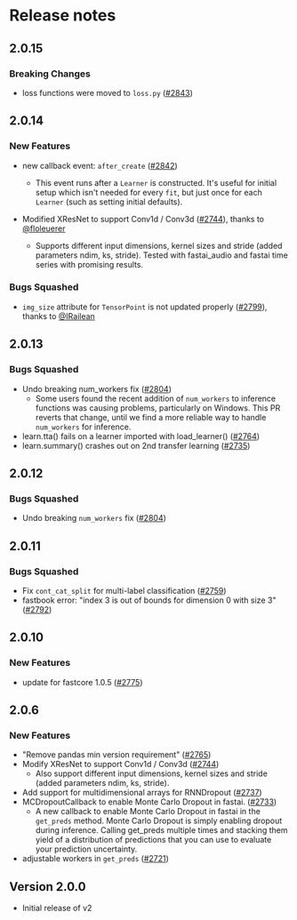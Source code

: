 # Release notes

<!-- do not remove -->

## 2.0.15

### Breaking Changes

- loss functions were moved to `loss.py` ([#2843](https://github.com/fastai/fastai/pull/2810))


## 2.0.14

### New Features

- new callback event: `after_create` ([#2842](https://github.com/fastai/fastai/issues/2842))
  - This event runs after a `Learner` is constructed. It's useful for initial setup which isn't needed for every `fit`, but just once for each `Learner` (such as setting initial defaults).

- Modified XResNet to support Conv1d / Conv3d ([#2744](https://github.com/fastai/fastai/pull/2744)), thanks to [@floleuerer](https://github.com/floleuerer)
  - Supports different input dimensions, kernel sizes and stride (added parameters ndim, ks, stride). Tested with fastai_audio and fastai time series with promising results.

### Bugs Squashed

- `img_size` attribute for `TensorPoint` is not updated properly ([#2799](https://github.com/fastai/fastai/pull/2799)), thanks to [@IRailean](https://github.com/IRailean)

## 2.0.13

### Bugs Squashed

- Undo breaking num_workers fix ([#2804](https://github.com/fastai/fastai/pull/2804))
  - Some users found the recent addition of `num_workers` to inference
    functions was causing problems, particularly on Windows. This PR
    reverts that change, until we find a more reliable way to handle
    `num_workers` for inference.
- learn.tta() fails on a learner imported with load_learner() ([#2764](https://github.com/fastai/fastai/issues/2764))
- learn.summary() crashes out on 2nd transfer learning ([#2735](https://github.com/fastai/fastai/issues/2735))

## 2.0.12

### Bugs Squashed

- Undo breaking `num_workers` fix ([#2804](https://github.com/fastai/fastai/pull/2804))

## 2.0.11

### Bugs Squashed

- Fix `cont_cat_split` for multi-label classification ([#2759](https://github.com/fastai/fastai/issues/2759))
- fastbook error: "index 3 is out of bounds for dimension 0 with size 3" ([#2792](https://github.com/fastai/fastai/issues/2792))

## 2.0.10

### New Features

- update for fastcore 1.0.5 ([#2775](https://github.com/fastai/fastai/issues/2775))

## 2.0.6

### New Features

- "Remove pandas min version requirement" ([#2765](https://github.com/fastai/fastai/issues/2765))
- Modify XResNet to support Conv1d / Conv3d ([#2744](https://github.com/fastai/fastai/issues/2744))
  - Also support different input dimensions, kernel sizes and stride (added parameters ndim, ks, stride).
- Add support for multidimensional arrays for RNNDropout ([#2737](https://github.com/fastai/fastai/issues/2737))
- MCDropoutCallback to enable Monte Carlo Dropout in fastai. ([#2733](https://github.com/fastai/fastai/issues/2733))
  - A new callback to enable Monte Carlo Dropout in fastai in the `get_preds` method.
    Monte Carlo Dropout is simply enabling dropout during inference.
    Calling get_preds multiple times and stacking them yield of a distribution of predictions that you can use to evaluate your prediction uncertainty.
- adjustable workers in `get_preds` ([#2721](https://github.com/fastai/fastai/issues/2721))

## Version 2.0.0

- Initial release of v2

